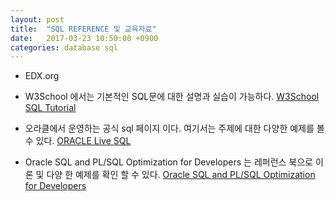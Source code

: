 ```yaml
---
layout: post
title:  "SQL REFERENCE 및 교육자료"
date:   2017-03-23 10:50:00 +0900
categories: database sql
---
```


- EDX.org

- W3School 에서는 기본적인 SQL문에 대한 설명과 실습이 가능하다.
[W3School SQL Tutorial][W3School SQL Tutorial]

- 오라클에서 운영하는 공식 sql 페이지 이다. 여기서는 주제에 대한 다양한 예제를 볼 수 있다.
[ORACLE Live SQL][ORACLE Live SQL]

- Oracle SQL and PL/SQL Optimization for Developers 는 레퍼런스 북으로 이론 및 다양 한 예제를 확인 할 수 있다.
[Oracle SQL and PL/SQL Optimization for Developers][Oracle SQL and PL/SQL Optimization for Developers]

[W3School SQL Tutorial]:https://www.w3schools.com/sql/
[ORACLE Live SQL]:https://livesql.oracle.com/apex/livesql/file/index.html
[Oracle SQL and PL/SQL Optimization for Developers]:http://oracle.readthedocs.io/en/latest/index.html